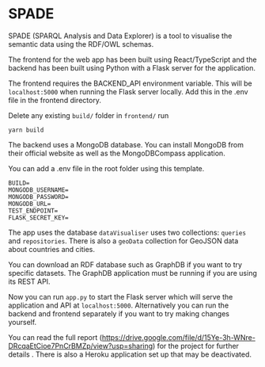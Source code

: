 # SPADE

SPADE (SPARQL Analysis and Data Explorer) is a tool to visualise the semantic data using the RDF/OWL schemas.

The frontend for the web app has been built using React/TypeScript and the backend has been built using Python with a Flask server for the application.

The frontend requires the BACKEND_API environment variable. This will be ```localhost:5000``` when running the Flask server locally. Add this in the .env file in the frontend directory.

Delete any existing ```build/``` folder in ```frontend/``` run 
```
yarn build
```

The backend uses a MongoDB database. You can install MongoDB from their official website as well as the MongoDBCompass application. 

You can add a .env file in the root folder using this template.
```
BUILD=
MONGODB_USERNAME=
MONGODB_PASSWORD=
MONGODB_URL=
TEST_ENDPOINT=
FLASK_SECRET_KEY=
```

The app uses the database ```dataVisualiser``` uses two collections: ```queries``` and ```repositories```. There is also a ```geoData``` collection for GeoJSON data about countries and cities.

You can download an RDF database such as GraphDB if you want to try specific datasets. The GraphDB application must be running if you are using its REST API.

Now you can run ```app.py``` to start the Flask server which will serve the application and API at ```localhost:5000```. Alternatively you can run the backend and frontend separately if you want to try making changes yourself.

You can read the full report (https://drive.google.com/file/d/15Ye-3h-WNre-DRcqaEtCioe7PnCrBMZp/view?usp=sharing) for the project for further details . There is also a Heroku application set up that may be deactivated.